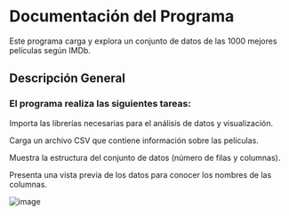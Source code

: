 # Documentación del Programa
Este programa carga y explora un conjunto de datos de las 1000 mejores películas según IMDb.

## Descripción General
### El programa realiza las siguientes tareas:

Importa las librerías necesarias para el análisis de datos y visualización.

Carga un archivo CSV que contiene información sobre las películas.

Muestra la estructura del conjunto de datos (número de filas y columnas).

Presenta una vista previa de los datos para conocer los nombres de las columnas.

![image](https://github.com/user-attachments/assets/19229852-9fed-4fb0-8d35-e9e5e3b0aafa)
